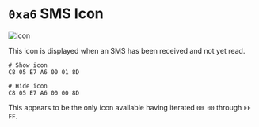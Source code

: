 # `0xa6` SMS Icon

![icon](a6/icon.JPG)

This icon is displayed when an SMS has been received and not yet read.

    # Show icon
    C8 05 E7 A6 00 01 8D

    # Hide icon
    C8 05 E7 A6 00 00 8D

This appears to be the only icon available having iterated `00 00` through `FF FF`.
